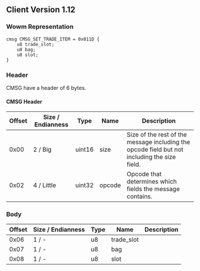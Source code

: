 ## Client Version 1.12

### Wowm Representation
```rust,ignore
cmsg CMSG_SET_TRADE_ITEM = 0x011D {
    u8 trade_slot;
    u8 bag;
    u8 slot;
}
```
### Header
CMSG have a header of 6 bytes.

#### CMSG Header
| Offset | Size / Endianness | Type   | Name   | Description |
| ------ | ----------------- | ------ | ------ | ----------- |
| 0x00   | 2 / Big           | uint16 | size   | Size of the rest of the message including the opcode field but not including the size field.|
| 0x02   | 4 / Little        | uint32 | opcode | Opcode that determines which fields the message contains.|
### Body
| Offset | Size / Endianness | Type | Name | Description |
| ------ | ----------------- | ---- | ---- | ----------- |
| 0x06 | 1 / - | u8 | trade_slot |  |
| 0x07 | 1 / - | u8 | bag |  |
| 0x08 | 1 / - | u8 | slot |  |

